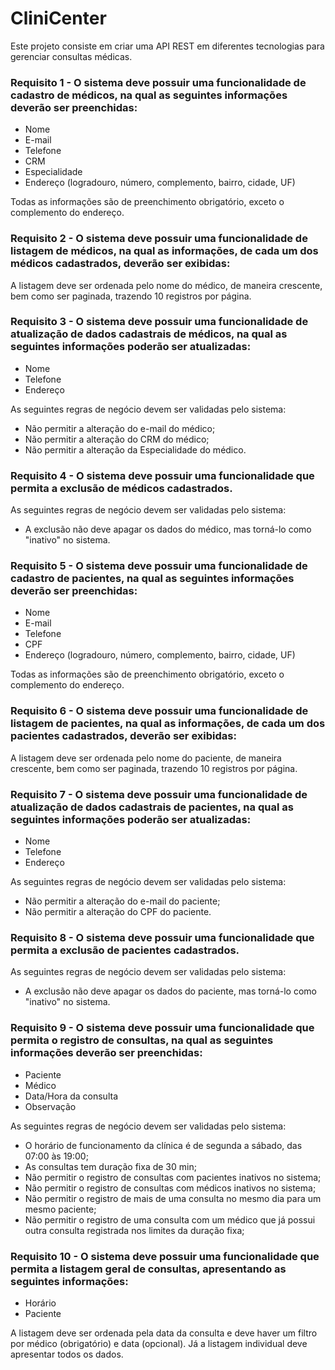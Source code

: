# CliniCenter
Este projeto consiste em criar uma API REST em diferentes tecnologias para gerenciar consultas médicas.

### Requisito 1 - O sistema deve possuir uma funcionalidade de cadastro de médicos, na qual as seguintes informações deverão ser preenchidas:
* Nome
* E-mail
* Telefone
* CRM
* Especialidade
* Endereço (logradouro, número, complemento, bairro, cidade, UF)

Todas as informações são de preenchimento obrigatório, exceto o complemento do endereço.

### Requisito 2 - O sistema deve possuir uma funcionalidade de listagem de médicos, na qual as informações, de cada um dos médicos cadastrados, deverão ser exibidas:

A listagem deve ser ordenada pelo nome do médico, de maneira crescente, bem como ser paginada, trazendo 10 registros por página.

### Requisito 3 - O sistema deve possuir uma funcionalidade de atualização de dados cadastrais de médicos, na qual as seguintes informações poderão ser atualizadas:
* Nome
* Telefone
* Endereço

As seguintes regras de negócio devem ser validadas pelo sistema:
* Não permitir a alteração do e-mail do médico;
* Não permitir a alteração do CRM do médico;
* Não permitir a alteração da Especialidade do médico.

### Requisito 4 - O sistema deve possuir uma funcionalidade que permita a exclusão de médicos cadastrados.

As seguintes regras de negócio devem ser validadas pelo sistema:
* A exclusão não deve apagar os dados do médico, mas torná-lo como "inativo" no sistema.

### Requisito 5 - O sistema deve possuir uma funcionalidade de cadastro de pacientes, na qual as seguintes informações deverão ser preenchidas:
* Nome
* E-mail
* Telefone
* CPF
* Endereço (logradouro, número, complemento, bairro, cidade, UF)

Todas as informações são de preenchimento obrigatório, exceto o complemento do endereço.

### Requisito 6 - O sistema deve possuir uma funcionalidade de listagem de pacientes, na qual as informações, de cada um dos pacientes cadastrados, deverão ser exibidas:

A listagem deve ser ordenada pelo nome do paciente, de maneira crescente, bem como ser paginada, trazendo 10 registros por página.

### Requisito 7 - O sistema deve possuir uma funcionalidade de atualização de dados cadastrais de pacientes, na qual as seguintes informações poderão ser atualizadas:
* Nome
* Telefone
* Endereço

As seguintes regras de negócio devem ser validadas pelo sistema:
* Não permitir a alteração do e-mail do paciente;
* Não permitir a alteração do CPF do paciente.

### Requisito 8 - O sistema deve possuir uma funcionalidade que permita a exclusão de pacientes cadastrados.

As seguintes regras de negócio devem ser validadas pelo sistema:
* A exclusão não deve apagar os dados do paciente, mas torná-lo como "inativo" no sistema.

### Requisito 9 - O sistema deve possuir uma funcionalidade que permita o registro de consultas, na qual as seguintes informações deverão ser preenchidas:
* Paciente
* Médico
* Data/Hora da consulta
* Observação

As seguintes regras de negócio devem ser validadas pelo sistema:
* O horário de funcionamento da clínica é de segunda a sábado, das 07:00 às 19:00;
* As consultas tem duração fixa de 30 min;
* Não permitir o registro de consultas com pacientes inativos no sistema;
* Não permitir o registro de consultas com médicos inativos no sistema;
* Não permitir o registro de mais de uma consulta no mesmo dia para um mesmo paciente;
* Não permitir o registro de uma consulta com um médico que já possui outra consulta registrada nos limites da duração fixa;

### Requisito 10 - O sistema deve possuir uma funcionalidade que permita a listagem geral de consultas, apresentando as seguintes informações:
* Horário
* Paciente

A listagem deve ser ordenada pela data da consulta e deve haver um filtro por médico (obrigatório) e data (opcional). Já a listagem individual deve apresentar todos os dados.

